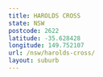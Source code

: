 ```yaml
---
title: HAROLDS CROSS
state: NSW
postcode: 2622
latitude: -35.628428
longitude: 149.752107
url: /nsw/harolds-cross/
layout: suburb
---
```

